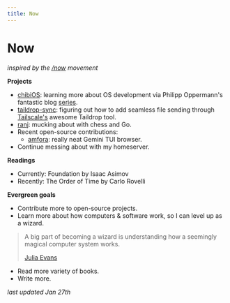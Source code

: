 ```yaml
---
title: Now
---
```


# Now

*inspired by the [/now](https://sive.rs/nowff) movement*

**Projects**

- [chibiOS](https://github.com/amohamed11/chibiOS): learning more about OS development via Philipp Oppermann's fantastic blog [series](https://os.phil-opp.com/).
- [taildrop-sync](https://github.com/amohamed11/taildrop-sync): figuring out how to add seamless file sending through [Tailscale's](https://tailscale.com/) awesome Taildrop tool. 
- [ranj](https://github.com/amohamed11/ranj): mucking about with chess and Go.
- Recent open-source contributions:
  - [amfora](https://github.com/makeworld-the-better-one/amfora): really neat Gemini TUI browser.
- Continue messing about with my homeserver. 

**Readings**

- Currently: Foundation by Isaac Asimov
- Recently: The Order of Time by Carlo Rovelli

**Evergreen goals**

- Contribute more to open-source projects.
- Learn more about how computers & software work, so I can level up as a wizard.

> A big part of becoming a wizard is understanding how a seemingly magical computer system works.
>
> [Julia Evans](https://jvns.ca/wizard-zine.pdf)

- Read more variety of books.
- Write more.

*last updated Jan 27th*
